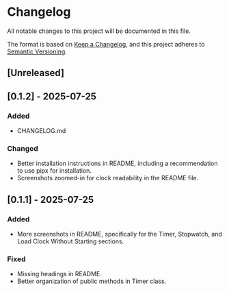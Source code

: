 # Changelog

All notable changes to this project will be documented in this file.

The format is based on [Keep a Changelog](https://keepachangelog.com/en/1.1.0/),
and this project adheres to [Semantic Versioning](https://semver.org/spec/v2.0.0.html).

## [Unreleased]

## [0.1.2] - 2025-07-25

### Added

- CHANGELOG.md

### Changed

- Better installation instructions in README, including a
recommendation to use pipx for installation.
- Screenshots zoomed-in for clock readability in the README file.

## [0.1.1] - 2025-07-25

### Added

- More screenshots in README, specifically for the Timer,
Stopwatch, and Load Clock Without Starting sections.

### Fixed

- Missing headings in README.
- Better organization of public methods in Timer class.
